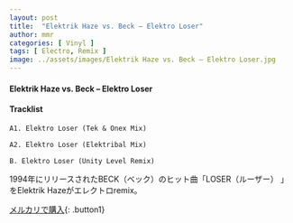 ```yaml
---
layout: post
title:  "Elektrik Haze vs. Beck – Elektro Loser"
author: mmr
categories: [ Vinyl ]
tags: [ Electro, Remix ]
image: ../assets/images/Elektrik Haze vs. Beck – Elektro Loser.jpg
---
```


#### Elektrik Haze vs. Beck – Elektro Loser

#### Tracklist
```md
A1. Elektro Loser (Tek & Onex Mix)

A2. Elektro Loser (Elektribal Mix)

B. Elektro Loser (Unity Level Remix)
```

1994年にリリースされたBECK（ベック）のヒット曲「LOSER（ルーザー） 」をElektrik Hazeがエレクトロremix。

[メルカリで購入](https://jp.mercari.com/item/m92554809496){: .button1}

